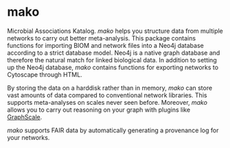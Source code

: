 # mako
Microbial Associations Katalog. _mako_ helps you structure data from multiple networks to carry out better meta-analysis.
This package contains functions for importing BIOM and network files into a Neo4j database according to a strict database model.
Neo4j is a native graph database and therefore the natural match for linked biological data.
In addition to setting up the Neo4j database, _mako_ contains functions for exporting networks to Cytoscape through HTML.

By storing the data on a harddisk rather than in memory, _mako_ can store vast amounts of data compared to conventional network libraries.
This supports meta-analyses on scales never seen before. Moreover, _mako_ allows you to carry out reasoning on your graph with plugins like [GraphScale](https://www.derivo.de/en/products/graphscale/).

_mako_ supports FAIR data by automatically generating a provenance log for your networks.


